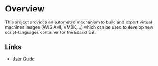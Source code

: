 
# Overview

This project provides an automated mechanism to build and export virtual machines images (AWS AMI, VMDK,...)
which can be used to develop new script-languages container for the Exasol DB.

## Links

* [User Guide](./user_guide/user_guide.md)